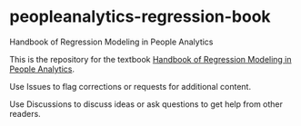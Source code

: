 # peopleanalytics-regression-book
Handbook of Regression Modeling in People Analytics

This is the repository for the textbook [Handbook of Regression Modeling in People Analytics](http://peopleanalytics-regression-book.org/).  

Use Issues to flag corrections or requests for additional content.

Use Discussions to discuss ideas or ask questions to get help from other readers. 
